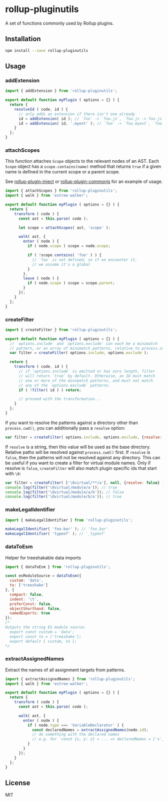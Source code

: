 # rollup-pluginutils

A set of functions commonly used by Rollup plugins.


## Installation

```bash
npm install --save rollup-pluginutils
```


## Usage

### addExtension

```js
import { addExtension } from 'rollup-pluginutils';

export default function myPlugin ( options = {} ) {
  return {
    resolveId ( code, id ) {
      // only adds an extension if there isn't one already
      id = addExtension( id ); // `foo` -> `foo.js`, `foo.js -> foo.js`
      id = addExtension( id, '.myext' ); // `foo` -> `foo.myext`, `foo.js -> `foo.js`
    }
  };
}
```


### attachScopes

This function attaches `Scope` objects to the relevant nodes of an AST. Each `Scope` object has a `scope.contains(name)` method that returns `true` if a given name is defined in the current scope or a parent scope.

See [rollup-plugin-inject](https://github.com/rollup/rollup-plugin-inject) or [rollup-plugin-commonjs](https://github.com/rollup/rollup-plugin-commonjs) for an example of usage.

```js
import { attachScopes } from 'rollup-pluginutils';
import { walk } from 'estree-walker';

export default function myPlugin ( options = {} ) {
  return {
    transform ( code ) {
      const ast = this.parse( code );

      let scope = attachScopes( ast, 'scope' );

      walk( ast, {
        enter ( node ) {
          if ( node.scope ) scope = node.scope;

          if ( !scope.contains( 'foo' ) ) {
            // `foo` is not defined, so if we encounter it,
            // we assume it's a global
          }
        },
        leave ( node ) {
          if ( node.scope ) scope = scope.parent;
        }
      });
    }
  };
}
```


### createFilter

```js
import { createFilter } from 'rollup-pluginutils';

export default function myPlugin ( options = {} ) {
  // `options.include` and `options.exclude` can each be a minimatch
  // pattern, or an array of minimatch patterns, relative to process.cwd()
  var filter = createFilter( options.include, options.exclude );

  return {
    transform ( code, id ) {
      // if `options.include` is omitted or has zero length, filter
      // will return `true` by default. Otherwise, an ID must match
      // one or more of the minimatch patterns, and must not match
      // any of the `options.exclude` patterns.
      if ( !filter( id ) ) return;

      // proceed with the transformation...
    }
  };
}
```

If you want to resolve the patterns against a directory other than
`process.cwd()`, you can additionally pass a `resolve` option:

```js
var filter = createFilter( options.include, options.exclude, {resolve: '/my/base/dir'} )
```

If `resolve` is a string, then this value will be used as the base directory.
Relative paths will be resolved against `process.cwd()` first. If `resolve` is
`false`, then the patterns will not be resolved against any directory. This can
be useful if you want to create a filter for virtual module names. Only if
resolve is `false`, `createFilter` will also match plugin specific ids that
start with `\0`:

```js
var filter = createFilter( ['\0virtual/**/a'], null, {resolve: false} );
console.log(filter('\0virtual/module/a')); // true
console.log(filter('\0virtual/module/a/b')); // false
console.log(filter('\0virtual/module/b/a')); // true
```


### makeLegalIdentifier

```js
import { makeLegalIdentifier } from 'rollup-pluginutils';

makeLegalIdentifier( 'foo-bar' ); // 'foo_bar'
makeLegalIdentifier( 'typeof' ); // '_typeof'
```

### dataToEsm

Helper for treeshakable data imports

```js
import { dataToEsm } from 'rollup-pluginutils';

const esModuleSource = dataToEsm({
  custom: 'data',
  to: ['treeshake']
}, {
  compact: false,
  indent: '\t',
  preferConst: false,
  objectShorthand: false,
  namedExports: true
});
/*
Outputs the string ES module source:
  export const custom = 'data';
  export const to = ['treeshake'];
  export default { custom, to };
*/
```

### extractAssignedNames

Extract the names of all assignment targets from patterns.

```js
import { extractAssignedNames } from 'rollup-pluginutils';
import { walk } from 'estree-walker';

export default function myPlugin ( options = {} ) {
  return {
    transform ( code ) {
      const ast = this.parse( code );

      walk( ast, {
        enter ( node ) {
          if ( node.type === 'VariableDeclarator' ) {
          	const declaredNames = extractAssignedNames(node.id);
          	// do something with the declared names
          	// e.g. for `const {x, y: z} = ... => declaredNames = ['x', 'z']
          }
        }
      });
    }
  };
}
```


## License

MIT

